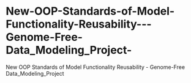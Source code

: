 # New-OOP-Standards-of-Model-Functionality-Reusability---Genome-Free-Data_Modeling_Project-
New OOP Standards of Model Functionality Reusability - Genome-Free Data_Modeling_Project 
